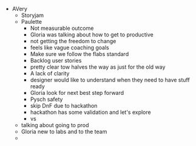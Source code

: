 - AVery
	- Storyjam
	- Paulette
		- Not measurable outcome
		- Gloria was talking about how to get to productive
		- not getting the freedom to change
		- feels like vague coaching goals
		- Make sure we follow the flabs standard
		- Backlog user stories
		- pretty clear tow halves the way as just for the old way
		- A lack of clarity
		- designer would like to understand when they need to have stuff ready
		- Gloria look for next best step forward
		- Pysch safety
		- skip DnF due to hackathon
		- hackathon has some validation and let's explore
		- vs
	- talking about going to prod
	- Gloria new to labs and to the team
	-